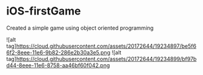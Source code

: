 # iOS-firstGame
Created a simple game using object oriented programming


![alt tag]https://cloud.githubusercontent.com/assets/20172644/19234897/be5f66f2-8eee-11e6-9b82-286e2b30a3e5.png
![alt tag]https://cloud.githubusercontent.com/assets/20172644/19234899/bf97bd44-8eee-11e6-8758-aa46bf60f042.png

